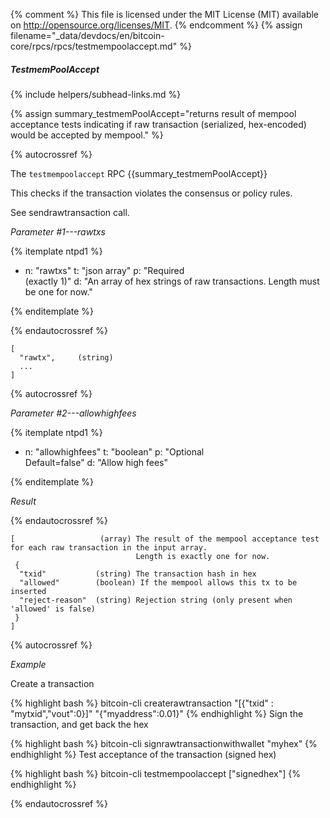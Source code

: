 {% comment %}
This file is licensed under the MIT License (MIT) available on
http://opensource.org/licenses/MIT.
{% endcomment %}
{% assign filename="_data/devdocs/en/bitcoin-core/rpcs/rpcs/testmempoolaccept.md" %}

##### TestmemPoolAccept
{% include helpers/subhead-links.md %}

{% assign summary_testmemPoolAccept="returns result of mempool acceptance tests indicating if raw transaction (serialized, hex-encoded) would be accepted by mempool." %}

{% autocrossref %}

The `testmempoolaccept` RPC {{summary_testmemPoolAccept}}

This checks if the transaction violates the consensus or policy rules.

See sendrawtransaction call.

*Parameter #1---rawtxs*

{% itemplate ntpd1 %}
- n: "rawtxs"
  t: "json array"
  p: "Required<br>(exactly 1)"
  d: "An array of hex strings of raw transactions.
       Length must be one for now."

{% enditemplate %}

{% endautocrossref %}

    [
      "rawtx",     (string)
      ...
    ]

{% autocrossref %}

*Parameter #2---allowhighfees*

{% itemplate ntpd1 %}
- n: "allowhighfees"
  t: "boolean"
  p: "Optional<br>Default=false"
  d: "Allow high fees"

{% enditemplate %}

*Result*

{% endautocrossref %}

    [                   (array) The result of the mempool acceptance test for each raw transaction in the input array.
                                Length is exactly one for now.
     {
      "txid"           (string) The transaction hash in hex
      "allowed"        (boolean) If the mempool allows this tx to be inserted
      "reject-reason"  (string) Rejection string (only present when 'allowed' is false)
     }
    ]

{% autocrossref %}

*Example*

Create a transaction

{% highlight bash %}
bitcoin-cli createrawtransaction "[{\"txid\" : \"mytxid\",\"vout\":0}]" "{\"myaddress\":0.01}"
{% endhighlight %}
Sign the transaction, and get back the hex

{% highlight bash %}
bitcoin-cli signrawtransactionwithwallet "myhex"
{% endhighlight %}
Test acceptance of the transaction (signed hex)

{% highlight bash %}
bitcoin-cli testmempoolaccept ["signedhex"]
{% endhighlight %}

{% endautocrossref %}

